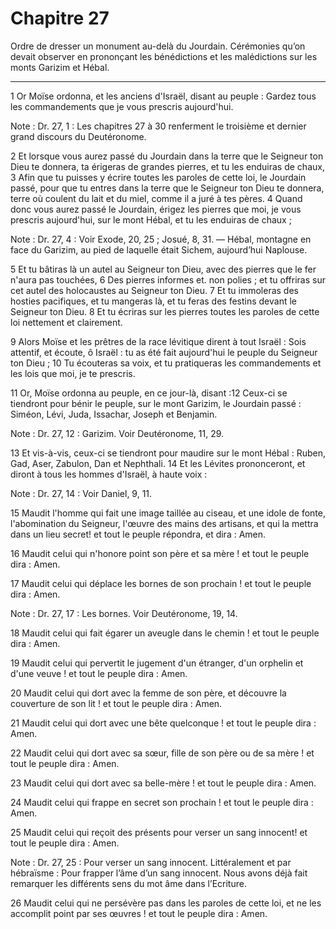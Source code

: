 # Chapitre 27

Ordre de dresser un monument au-delà du Jourdain.
Cérémonies qu’on devait observer en prononçant les bénédictions et les malédictions sur les monts Garizim et Hébal.

***

1 Or Moïse ordonna, et les anciens d'Israël, disant au peuple : Gardez tous les commandements que je vous prescris aujourd'hui.

<span class="bible-note">Note : </span> Dr. 27, 1 : Les chapitres 27 à 30 renferment le troisième et dernier grand discours du Deutéronome.


2 Et lorsque vous aurez passé du Jourdain dans la terre que le Seigneur ton Dieu te donnera, ta érigeras de grandes pierres, et tu les enduiras de chaux, 3 Afin que tu puisses y écrire toutes les paroles de cette loi, le Jourdain passé, pour que tu entres dans la terre que le Seigneur ton Dieu te donnera, terre où coulent du lait et du miel, comme il a juré à tes pères. 4 Quand donc vous aurez passé le Jourdain, érigez les pierres que moi, je vous prescris aujourd'hui, sur le mont Hébal, et tu les enduiras de chaux ;

<span class="bible-note">Note : </span> Dr. 27, 4 : Voir Exode, 20, 25 ; Josué, 8, 31. ― Hébal, montagne en face du Garizim, au pied de laquelle était Sichem, aujourd’hui Naplouse.

5 Et tu bâtiras là un autel au Seigneur ton Dieu, avec des pierres que le fer n'aura pas touchées, 6 Des pierres informes et. non polies ; et tu offriras sur cet autel des holocaustes au Seigneur ton Dieu. 7 Et tu immoleras des hosties pacifiques, et tu mangeras là, et tu feras des festins devant le Seigneur ton Dieu. 8 Et tu écriras sur les pierres toutes les paroles de cette loi nettement et clairement.


9 Alors Moïse et les prêtres de la race lévitique dirent à tout Israël : Sois attentif, et écoute, ô Israël : tu as été fait aujourd'hui le peuple du Seigneur ton Dieu ; 10 Tu écouteras sa voix, et tu pratiqueras les commandements et les lois que moi, je te prescris.


11 Or, Moïse ordonna au peuple, en ce jour-là, disant :12 Ceux-ci se tiendront pour bénir le peuple, sur le mont Garizim, le Jourdain passé : Siméon, Lévi, Juda, Issachar, Joseph et Benjamin.

<span class="bible-note">Note : </span> Dr. 27, 12 : Garizim. Voir Deutéronome, 11, 29.

13 Et vis-à-vis, ceux-ci se tiendront pour maudire sur le mont Hébal : Ruben, Gad, Aser, Zabulon, Dan et Nephthali. 14 Et les Lévites prononceront, et diront à tous les hommes d'Israël, à haute voix :

<span class="bible-note">Note : </span> Dr. 27, 14 : Voir Daniel, 9, 11.


15 Maudit l'homme qui fait une image taillée au ciseau, et une idole de fonte, l'abomination du Seigneur, l'œuvre des mains des artisans, et qui la mettra dans un lieu secret! et tout le peuple répondra, et dira : Amen.


16 Maudit celui qui n'honore point son père et sa mère ! et tout le peuple dira : Amen.


17 Maudit celui qui déplace les bornes de son prochain ! et tout le peuple dira : Amen.

<span class="bible-note">Note : </span> Dr. 27, 17 : Les bornes. Voir Deutéronome, 19, 14.


18 Maudit celui qui fait égarer un aveugle dans le chemin ! et tout le peuple dira : Amen.


19 Maudit celui qui pervertit le jugement d'un étranger, d'un orphelin et d'une veuve ! et tout le peuple dira : Amen.


20 Maudit celui qui dort avec la femme de son père, et découvre la couverture de son lit ! et tout le peuple dira : Amen.


21 Maudit celui qui dort avec une bête quelconque ! et tout le peuple dira : Amen.


22 Maudit celui qui dort avec sa sœur, fille de son père ou de sa mère ! et tout le peuple dira : Amen.


23 Maudit celui qui dort avec sa belle-mère ! et tout le peuple dira : Amen.


24 Maudit celui qui frappe en secret son prochain ! et tout le peuple dira : Amen.


25 Maudit celui qui reçoit des présents pour verser un sang innocent! et tout le peuple dira : Amen.

<span class="bible-note">Note : </span> Dr. 27, 25 : Pour verser un sang innocent. Littéralement et par hébraïsme : Pour frapper l’âme d’un sang innocent. Nous avons déjà fait remarquer les différents sens du mot âme dans l’Ecriture.


26 Maudit celui qui ne persévère pas dans les paroles de cette loi, et ne les accomplit point par ses œuvres ! et tout le peuple dira : Amen.


